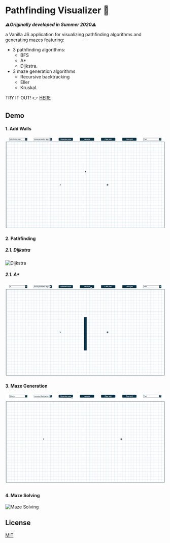 # Pathfinding Visualizer 🧭

**_⚠️Originally developed in Summer 2020⚠️_**

a Vanilla JS application for visualizing pathfinding algorithms and generating mazes featuring:

- 3 pathfinding algorithms:
  - BFS
  - A\*
  - Dijkstra.
- 3 maze generation algorithms
  - Recursive backtracking
  - Eller
  - Kruskal.

TRY IT OUT! 👉 [HERE](https://ah-yussef.github.io/Pathfinding-Visualizer/)

## Demo

#### **1. Add Walls**

![Add Walls](Demo/add_walls.gif)

#### **2. Pathfinding**

##### **2.1. Dijkstra**

![Dijkstra](Demo/dijkstra.gif)

##### **2.1. A\***

![Dijkstra](Demo/astar.gif)

#### **3. Maze Generation**

![Maze Generation](Demo/generate_maze.gif)

#### **4. Maze Solving**

![Maze Solving](Demo/solve_maze.gif)

## License

[MIT](https://choosealicense.com/licenses/mit/)
